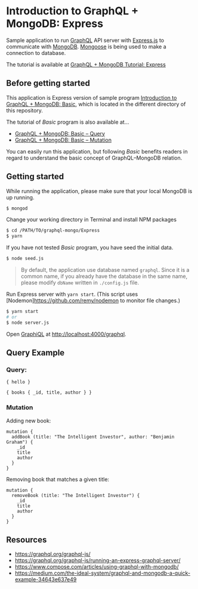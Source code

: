 # Introduction to GraphQL + MongoDB: Express

Sample application to run [GraphQL](http://graphql.org/) API server with [Express.js](https://expressjs.com/) to communicate with [MongoDB](https://www.mongodb.com/). [Mongoose](mongoosejs.com/) is being used to make a connection to database.

The tutorial is available at [GraphQL + MongoDB Tutorial: Express](https://www.mokuji.me/article/graphql-mongo-express)

## Before getting started
This application is Express version of sample program [Introduction to GraphQL + MongoDB: Basic](https://github.com/zacfukuda/graphql-mongo/tree/master/Basic), which is located in the different directory of this repository.

The tutorial of *Basic* program is also available at…

- [GraphQL + MongoDB: Basic – Query](https://www.mokuji.me/article/graphql-mongo-basic1)
- [GraphQL + MongoDB: Basic – Mutation](https://www.mokuji.me/article/graphql-mongo-basic2)

You can easily run this application, but following *Basic* benefits readers in regard to understand the basic concept of GraphQL–MongoDB relation.

## Getting started
While running the application, please make sure that your local MongoDB is up running.

```bash
$ mongod
```

Change your working directory in Terminal and install NPM packages

```bash
$ cd /PATH/TO/graphql-mongo/Express
$ yarn
```

If you have not tested *Basic* program, you have seed the initial data.

```bash
$ node seed.js
```

> By default, the application use database named `graphql`. Since it is a common name, if you already have the database in the same name, please modify `dbName` written in `./config.js` file.

Run Express server with `yarn start`. (This script uses [Nodemon]https://github.com/remy/nodemon to monitor file changes.)

```bash
$ yarn start
# or
$ node server.js
```

Open [GraphiQL](https://github.com/graphql/graphiql) at [http://localhost:4000/graphql](http://localhost:4000/graphql).

## Query Example

### Query:

```
{ hello }
```

```
{ books { _id, title, author } }
```

### Mutation

Adding new book:

```
mutation {
  addBook (title: "The Intelligent Investor", author: "Benjamin Graham") {
    _id
    title
    author
  }
}
```

Removing book that matches a given title:
```
mutation {
  removeBook (title: "The Intelligent Investor") {
    _id
    title
    author
  }
}
```

## Resources
- https://graphql.org/graphql-js/
- https://graphql.org/graphql-js/running-an-express-graphql-server/
- https://www.compose.com/articles/using-graphql-with-mongodb/
- https://medium.com/the-ideal-system/graphql-and-mongodb-a-quick-example-34643e637e49